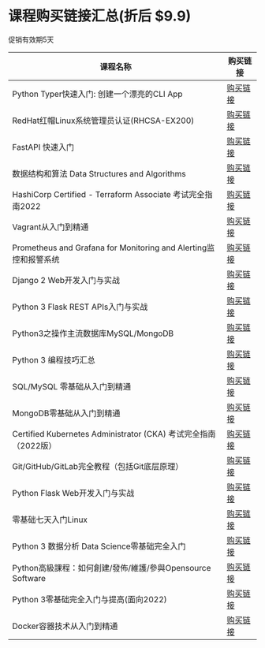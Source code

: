 # 课程购买链接汇总(折后 $9.9)

促销有效期5天

|课程名称  |   购买链接      |
|--------|-------------| 
|Python Typer快速入门: 创建一个漂亮的CLI App|[购买链接](https://www.udemy.com/course/python-typer-cli/?couponCode=2024-APR25-5727398)| 
|RedHat红帽Linux系统管理员认证(RHCSA-EX200)|[购买链接](https://www.udemy.com/course/rhcsa-ex200/?couponCode=2024-APR25-5316788)| 
|FastAPI 快速入门|[购买链接](https://www.udemy.com/course/fastapi-start/?couponCode=2024-APR25-5528884)| 
|数据结构和算法 Data Structures and Algorithms|[购买链接](https://www.udemy.com/course/data-structures-and-algorithms-py/?couponCode=2024-APR25-5221876)| 
|HashiCorp Certified - Terraform Associate 考试完全指南2022|[购买链接](https://www.udemy.com/course/terraform-basic/?couponCode=2024-APR25-4392922)| 
|Vagrant从入门到精通|[购买链接](https://www.udemy.com/course/vagrant-zh/?couponCode=2024-APR25-3731444)| 
|Prometheus and Grafana for Monitoring and Alerting监控和报警系统|[购买链接](https://www.udemy.com/course/telegraf-prometheus-grafana-cn/?couponCode=2024-APR25-3418642)| 
|Django 2 Web开发入门与实战|[购买链接](https://www.udemy.com/course/django-2-web/?couponCode=2024-APR25-2321788)| 
|Python 3 Flask REST APIs入门与实战|[购买链接](https://www.udemy.com/course/flask-rest-api/?couponCode=2024-APR25-2276701)| 
|Python3之操作主流数据库MySQL/MongoDB|[购买链接](https://www.udemy.com/course/python3-database/?couponCode=2024-APR25-2187592)| 
|Python 3 编程技巧汇总|[购买链接](https://www.udemy.com/course/python3-tips/?couponCode=2024-APR25-1878846)| 
|SQL/MySQL 零基础从入门到精通|[购买链接](https://www.udemy.com/course/sql-mysql/?couponCode=2024-APR25-1865400)| 
|MongoDB零基础从入门到精通|[购买链接](https://www.udemy.com/course/best-mongodb/?couponCode=2024-APR25-1864936)| 
|Certified Kubernetes Administrator (CKA) 考试完全指南（2022版）|[购买链接](https://www.udemy.com/course/k8s-chinese/?couponCode=2024-APR25-1733494)| 
|Git/GitHub/GitLab完全教程（包括Git底层原理）|[购买链接](https://www.udemy.com/course/git-basic/?couponCode=2024-APR25-1465666)| 
|Python Flask Web开发入门与实战|[购买链接](https://www.udemy.com/course/python-flask/?couponCode=2024-APR25-1432416)| 
|零基础七天入门Linux|[购买链接](https://www.udemy.com/course/linux-zh/?couponCode=2024-APR25-1427824)| 
|Python 3 数据分析 Data Science零基础完全入门|[购买链接](https://www.udemy.com/course/python-for-data-science/?couponCode=2024-APR25-1340588)| 
|Python高級課程：如何創建/發佈/維護/參與Opensource Software|[购买链接](https://www.udemy.com/course/python-awesome-tools/?couponCode=2024-APR25-1294480)| 
|Python 3零基础完全入门与提高(面向2022)|[购买链接](https://www.udemy.com/course/python3-chinese/?couponCode=2024-APR25-1242424)| 
|Docker容器技术从入门到精通|[购买链接](https://www.udemy.com/course/docker-china/?couponCode=2024-APR25-1147478)|